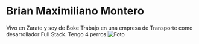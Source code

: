 # Brian Maximiliano Montero
Vivo en Zarate y soy de Boke
Trabajo en una empresa de Transporte como desarrollador Full Stack.
Tengo 4 perros
![Foto](https://upload.wikimedia.org/wikipedia/commons/thumb/d/d4/J34_530_Puente_Z%C3%A1rate%E2%80%93Brazo_largo.jpg/800px-J34_530_Puente_Z%C3%A1rate%E2%80%93Brazo_largo.jpg)
